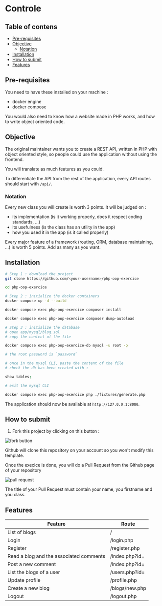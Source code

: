 # Controle

## Table of contens <!-- omit in toc -->

- [Pre-requisites](#pre-requisites)
- [Objective](#objective)
  - [Notation](#notation)
- [Installation](#installation)
- [How to submit](#how-to-submit)
- [Features](#features)

## Pre-requisites

You need to have these installed on your machine :

- docker engine
- docker compose

You would also need to know how a website made in PHP works, and how to write object oriented code.

## Objective

The original maintainer wants you to create a REST API, written in PHP with object oriented style, so people could use the application without using the frontend.

You will translate as much features as you could.

To differentiate the API from the rest of the application, every API routes should start with `/api/`.

### Notation

Every new class you will create is worth 3 points. It will be judged on :
- its implementation (is it working properly, does it respect coding standards, ...)
- its usefulness (is the class has an utility in the app)
- how you used it in the app (is it called properly)

Every major feature of a framework (routing, ORM, database maintaining, ...) is worth 5 points. Add as many as you want.

## Installation

```bash
# Step 1 : download the project
git clone https://github.com/<your-username>/php-oop-exercice

cd php-oop-exercice

# Step 2 : initialize the docker containers
docker compose up -d --build

docker compose exec php-oop-exercice composer install

docker compose exec php-oop-exercice composer dump-autoload

# Step 3 : initialize the database
# open app/mysql/blog.sql
# copy the content of the file

docker compose exec php-oop-exercice-db mysql -u root -p

# the root password is `password`

# once in the mysql CLI, paste the content of the file
# check the db has been created with :

show tables;

# exit the mysql CLI

docker compose exec php-oop-exercice php ./fixtures/generate.php

```

The application should now be available at `http://127.0.0.1:8080`.

## How to submit

1. Fork this project by clicking on this button :

![fork button](assets/fork.png)

Github will clone this repository on your account so you won't modify this template.

Once the execice is done, you will do a Pull Request from the Github page of your repository

![pull request](assets/PR.png)

The title of your Pull Request must contain your name, you firstname and you class.

## Features

| Feature                                 | Route                          |
|-----------------------------------------|--------------------------------|
| List of blogs                           | /                              |
| Login                                   | /login.php                     |
| Register                                | /register.php                  |
| Read a blog and the associated comments | /index.php?id=<blog-id>        |
| Post a new comment                      | /index.php?id=<blog-id>        |
| List the blogs of a user                | /users.php?id=<user-id>        |
| Update profile                          | /profile.php                   |
| Create a new blog                       | /blogs/new.php                 |
| Logout                                  | /logout.php                    |
